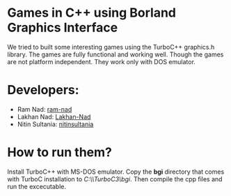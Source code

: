 # Games in C++ using Borland Graphics Interface

We tried to built some interesting games using the TurboC++ graphics.h library. The games are fully functional and working well. Though the games are not platform independent. They work only with DOS emulator.

# Developers: 
- Ram Nad: [ram-nad](https://github.com/ram-nad)
- Lakhan Nad: [Lakhan-Nad](https://github.com/Lakhan-Nad)
- Nitin Sultania: [nitinsultania](https://github.com/nitinsultania)

# How to run them?

Install TurboC++ with MS-DOS emulator. Copy the **bgi** directory that comes with TurboC installation to *C:\\\TurboC3\bgi*. Then compile the cpp files and run the excecutable.
